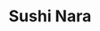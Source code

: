 ---
layout: place
title: "Sushi Nara"
permalink: /california/morgan-hill/sushi-nara.html
stateAbbr: CA
stateName: California
cityName: Morgan Hill
place_id: ChIJbfMDB28gjoARnz_MK8ZS_xQ
photos:
  - name: >-
      places/ChIJbfMDB28gjoARnz_MK8ZS_xQ/photos/AeeoHcJLTYbsthV1iPQCBpq8XQZ884VYTdtVb1DhC5HscEcfvrRoQqYCaIv1eZ87cf0mD56yjqfx0lntupO1CrOVedHgTJ3DF83RhTRAmM7dMnVgvBhjwpFkrxosRnFE_8wdFw4NCqihbAksXk8DmIc6-4_En4SXl8HEOYRD6fqSaccEQOnLqLDRMRVvxvQW8WQ-kbuuGzergS4DrtIX1ASDNIrnUb2_2Em6naXor53H6Zx9K7anC9Q7UkP6KS9eNQOcbYSQ8F-3CBr1z2BLS4c769t-xWZ948dAJ283qvV8zvO0Q-KvXPsjLGcZVKGA6lN7Ljr3qgPP11g01F3e96DByEmkls--nFUWLSSZJ3fw_nqDsrdyY72GOsfilJ9HRVlSBDQNVk1IR_VgKTocBituRc5-3HkaWB8qJqu-Z9383Cjxu8qC
    widthPx: 4160
    heightPx: 3120
    authorAttributions:
      - displayName: Dysthe Clayton
        uri: https://maps.google.com/maps/contrib/114522402837998860412
        photoUri: >-
          https://lh3.googleusercontent.com/a/ACg8ocLhrJcL1nqkyFRtryjsiNetT4ToQ8Q-NgFVEZ_yNqn7B1e9sw=s100-p-k-no-mo
    flagContentUri: >-
      https://www.google.com/local/imagery/report/?cb_client=maps_api_places.places_api&image_key=!1e10!2sCIHM0ogKEICAgID4y8WP7AE&hl=en-US
    googleMapsUri: >-
      https://www.google.com/maps/place//data=!3m4!1e2!3m2!1sCIHM0ogKEICAgID4y8WP7AE!2e10!4m2!3m1!1s0x808e206f0703f36d:0x14ff52c62bcc3f9f
  - name: >-
      places/ChIJbfMDB28gjoARnz_MK8ZS_xQ/photos/AeeoHcI7wqNXi5EjSWzXXJEYRuYO7aFlhfXetwAM3su0Lqo5QjNTZsfKAzHWU7hdAKnVE5RX_jnCZKC5MZ1wt7x_SnZod0R3SY0whFCFmrUv2TUf8Pf8ZsWrYv6mncT-BlBXm9NPifyfRQ-MrFd3pc-AZa7dYqcmMH7QC4cLTg6d9lD7420nyA24yCUZrmL0Jokmpj48KsHCRPQ9jRCho7FmiKqd49v5Kx3YgkFypsu3CBVFvs8o8RutnJYTP8XysCLIVuMnEQxXF4YL8ZUUcS3vIMFZ9KBd81uHMbUGvw5ZCoFALhpZjWWwKoCXZzWltgPUVqa47QMSD2_HOyzcSGj2ddIXsusUfLMfcbVM-rIqcd1-TmmrBsHZvedk942i06i4P1k9P_2NXerisf0W0mUlxrE8sMpQnfEbWShRKLkY4u65HA
    widthPx: 3600
    heightPx: 4800
    authorAttributions:
      - displayName: Joshua Diget
        uri: https://maps.google.com/maps/contrib/112888777924856655332
        photoUri: >-
          https://lh3.googleusercontent.com/a-/ALV-UjWmpird5NfiahmRQ-2IToHg2TUvYGUyEgECiWPSg-daCxZYmglK1w=s100-p-k-no-mo
    flagContentUri: >-
      https://www.google.com/local/imagery/report/?cb_client=maps_api_places.places_api&image_key=!1e10!2sCIHM0ogKEICAgICRldX0YQ&hl=en-US
    googleMapsUri: >-
      https://www.google.com/maps/place//data=!3m4!1e2!3m2!1sCIHM0ogKEICAgICRldX0YQ!2e10!4m2!3m1!1s0x808e206f0703f36d:0x14ff52c62bcc3f9f
  - name: >-
      places/ChIJbfMDB28gjoARnz_MK8ZS_xQ/photos/AeeoHcLUhxiOq8SYeg1y-B87rgvQ4HYzKLoYzg0eM36Oh8UiBwubyw1bZrqI-O9wYmQ_SlqlF4vbVn8vS9Vqq32KEyctJlJokhWFYDlBWx8FU9ssS10GXNJYcS7uHRT09bSe07-wwqN6cJfOQQJ-Z5Dl1BbuKHJdOmakgkQAgcu-1akuCtwPscG3pYBOQJR1q2t6ahstxGTo_T1M8hHZ3ipocWZUY4wBvbm9auDIEP1nqeqZ5D7AsHzNkKkDCH5mnMOiXn6vyqxMXV0vKEbc_RjAqhUa3oLd6P_19CEUmtndbdbBTiVvIbvR8isxhMHr6IcZIXrrpnkpAwnSiLKdl0lmTHeYVBq4EnXXQx8xuicfRi-NpcjGy4Mh-QDuCiqoeiphbG_JK-26jvOssvCtypmA-Pcq0EZik1pl7jLmpIdhZWxw2w
    widthPx: 4032
    heightPx: 3024
    authorAttributions:
      - displayName: Hye Sung Moon
        uri: https://maps.google.com/maps/contrib/117274101160763653806
        photoUri: >-
          https://lh3.googleusercontent.com/a-/ALV-UjWmmEcPM5lDfgTqixzUomb73uWVzyV7B3OcfwYAl0pddbIw2yvO=s100-p-k-no-mo
    flagContentUri: >-
      https://www.google.com/local/imagery/report/?cb_client=maps_api_places.places_api&image_key=!1e10!2sCIHM0ogKEICAgIDlspjzCg&hl=en-US
    googleMapsUri: >-
      https://www.google.com/maps/place//data=!3m4!1e2!3m2!1sCIHM0ogKEICAgIDlspjzCg!2e10!4m2!3m1!1s0x808e206f0703f36d:0x14ff52c62bcc3f9f
  - name: >-
      places/ChIJbfMDB28gjoARnz_MK8ZS_xQ/photos/AeeoHcKU2DmKgGgg8SMlfLg3cmWNeitUPsZALTl1fKguUKR7o40s-6iB-mbJ1kLIg3qA0xfiXe5FOzKXGDOlHhsi5b50DaCSjmvfna46nHRP306rh8oqbjkvQZU7El4thd2lwEvuecCfP4NOEnPtL8PjibFsvcRww-xHWLwe3rgF3MoWkygM1EicK6prDksgLMSWAymP-JJtxbLSRATnhIvIiBM3w1Te8FqmbY8rlZ4XITOsnLGFVWoKqjzOCzyWLMS7mkA-Uzc9K8lECKr6p1Ak_Wc8GHWjFkQQWxP6brfNy0WYEYo06BO6o8dfCgJy-U6on2GJOXs4KXayYUi4X2HnOlr_8cfb7v2-WpDdEuieUgCLU354kb5ZbTP1cyDZp2KTU8mrF22S0IXUXQm3c5Q-2Bb2yxgHC0EL3bsu83eqJuhCzw
    widthPx: 3024
    heightPx: 4032
    authorAttributions:
      - displayName: Areli Lopez
        uri: https://maps.google.com/maps/contrib/118125391354657081001
        photoUri: >-
          https://lh3.googleusercontent.com/a-/ALV-UjXAeaKHo4pc9IqoOyHzaxloZQcGMu5tDDRhumQG5DEaAeQqunj9tw=s100-p-k-no-mo
    flagContentUri: >-
      https://www.google.com/local/imagery/report/?cb_client=maps_api_places.places_api&image_key=!1e10!2sCIHM0ogKEICAgMDAzriHWw&hl=en-US
    googleMapsUri: >-
      https://www.google.com/maps/place//data=!3m4!1e2!3m2!1sCIHM0ogKEICAgMDAzriHWw!2e10!4m2!3m1!1s0x808e206f0703f36d:0x14ff52c62bcc3f9f
  - name: >-
      places/ChIJbfMDB28gjoARnz_MK8ZS_xQ/photos/AeeoHcLB2HpZf_v6-ZeV4v7Qs3EybOZJ5HP49jjKCjdP2rce4p8MKwx-9xuS2NYE81uovubYCxkEv2dFsegywXR1vaKKmdMFrJ9ziuQQww-GzVK6uIltAly4oPp3Pk8TzuOjuv5crVc2h9KJ9-CojPpLXLjDeiUrQzvSOnSblePF8cnwSMQkuhEHxdW6o0w1PiHbgYi1Avj5b-RpA-G5iu5AVQgKGcQ3OzCGVtdrbMBHHaSCN789Nas9uzWQWkuXdv7wLsvCyeNTEJyIVi7piOs0b03ILH6BpkA8Yhdug6wB63cA8cHslzfVu9KqdqrdETp_YF4FA2rYqSAU0qowX9zHvMkkUTXcQwQsW6-8im2PdsvNUe8xWaBJ1LPdD5YMn3zqWYoGt4oei5rb6neUFmxOkjWtIyajnMaIMySajf-sJBFbzpmA
    widthPx: 4800
    heightPx: 3600
    authorAttributions:
      - displayName: Joshua Diget
        uri: https://maps.google.com/maps/contrib/112888777924856655332
        photoUri: >-
          https://lh3.googleusercontent.com/a-/ALV-UjWmpird5NfiahmRQ-2IToHg2TUvYGUyEgECiWPSg-daCxZYmglK1w=s100-p-k-no-mo
    flagContentUri: >-
      https://www.google.com/local/imagery/report/?cb_client=maps_api_places.places_api&image_key=!1e10!2sCIHM0ogKEICAgICRldW0-gE&hl=en-US
    googleMapsUri: >-
      https://www.google.com/maps/place//data=!3m4!1e2!3m2!1sCIHM0ogKEICAgICRldW0-gE!2e10!4m2!3m1!1s0x808e206f0703f36d:0x14ff52c62bcc3f9f
  - name: >-
      places/ChIJbfMDB28gjoARnz_MK8ZS_xQ/photos/AeeoHcIcuJGNQ0UOc7opV3Bhd_T-zvgC9CaeoJfnyaYhpD7WMJPs1Ppv4VVjTZ-t8wa3hRA3gdRglztDH061Kd3ocLuF9knXe0VLo9OkElsYUzvnVSkoU4U3zJTTTpTaklAtvQbBBzvfZF3fxsrpri3sd2XIW98fjuqnhDchFSajC7hsHz8NWnJkMiJgPYoHhXtn3mZuH-spjgrDP_2Sv1sZ1UWGR-arRLL1PJNUB2xN6QBwMRbDbPnSKNvaS9VzatKhhAX6dqv6N5W211qCszDG3BxK4lZI1cZGeDxTIJjdHYPQ5C6_YKkDKcl96l09lcMNY0FaCPY3c8Vp-_zxV82wLka843bTCLxIlht5B7nN5P2al5pEEAo4tSXfP_dUdfZ9ew_Vh1Rqzz7lMtFyh3HfGWSsTo2bHWWgv0H_il4OeZOvXvfc
    widthPx: 4032
    heightPx: 2268
    authorAttributions:
      - displayName: Arwed Niestroj
        uri: https://maps.google.com/maps/contrib/109785642430360806146
        photoUri: >-
          https://lh3.googleusercontent.com/a/ACg8ocIAONgQpbCb2fqENFYLjN0wmY3vW2Tkh0OcW5Gd0nUXY5UJuw=s100-p-k-no-mo
    flagContentUri: >-
      https://www.google.com/local/imagery/report/?cb_client=maps_api_places.places_api&image_key=!1e10!2sCIHM0ogKEICAgIDz9sLw9wE&hl=en-US
    googleMapsUri: >-
      https://www.google.com/maps/place//data=!3m4!1e2!3m2!1sCIHM0ogKEICAgIDz9sLw9wE!2e10!4m2!3m1!1s0x808e206f0703f36d:0x14ff52c62bcc3f9f
  - name: >-
      places/ChIJbfMDB28gjoARnz_MK8ZS_xQ/photos/AeeoHcLHTVqpL7BOs14DhxyxO_tWFUyCkbeyrG63KoTjeZKYHRnAoq_6BulZ4VLyLHYx_a4D6RRi4WrEcoCLQ1C3pLrehzDudKHeSL1-f7hVTA9gfKmULb8a8Cv-Wr1jzl7FgMEbnz98EgiDSZ6giZduaERCypWQWlYBxj5Kj8Q7I3GUqvi5V4iVqctmpV-v2KiRRa_NUkGv10kjKNtmX2QC1617C_otwMBBGvYDOmh1XOz_K6z66lsqXhcXA50EM3P3eUiofCeQS2Um44aSVx7cOaz4v-hW1lAlNPVCzvRr2k3sXb2zhrDlNiRobCXyoiEsA5yMiNHd7ZyPt825Z-dZSezrZSMBWW-Ib71m0mcqcWHPPiXnt4GrTR1m79e5jCtZ5fdPEi2BCKpPNf1Olxuh63DCktF77oj5RJU6ggYBTaZbf0hv
    widthPx: 3600
    heightPx: 4800
    authorAttributions:
      - displayName: Joshua Diget
        uri: https://maps.google.com/maps/contrib/112888777924856655332
        photoUri: >-
          https://lh3.googleusercontent.com/a-/ALV-UjWmpird5NfiahmRQ-2IToHg2TUvYGUyEgECiWPSg-daCxZYmglK1w=s100-p-k-no-mo
    flagContentUri: >-
      https://www.google.com/local/imagery/report/?cb_client=maps_api_places.places_api&image_key=!1e10!2sCIHM0ogKEICAgICRldW8pgE&hl=en-US
    googleMapsUri: >-
      https://www.google.com/maps/place//data=!3m4!1e2!3m2!1sCIHM0ogKEICAgICRldW8pgE!2e10!4m2!3m1!1s0x808e206f0703f36d:0x14ff52c62bcc3f9f
  - name: >-
      places/ChIJbfMDB28gjoARnz_MK8ZS_xQ/photos/AeeoHcLMeL7FC4Ry2tz41sJQwIfSdmQewjmNVfA_QL4mCeDneSmOdltQ2XhRN6bqPaerEQcm_eVK-2YhORQSmWgFI0PvydjKBgUYW-5YCR4HYau9BGaPMY9OP7321t91TxHywLYoT7vwzJznOEaIoQOJI7bCVp9P0L1AjOufO-V90AjKDkuRGQdabpkdNBxx4fDsTQ3oFOfLc68bZTaZyT4f7t3NE0E_RlRM3VL3N_2P3hjOKMIgtou7KpdcHltcCVYWSxxFOlLNCbv_nuKAQ1rhzGuqwrIzbZqvwel8mv0bpivh2B1qLt9kC76QedHpSP11PEXRKrF38uR2_RXwRwhi2maDP2jH8bzCcSAKmLWbL4kZcRuaRSzYLZ8BvT0LLg3wInPsJZz1AZczxGNXX3IUZUQMNI2W102XBSQSF2Ud0Ok0oQ
    widthPx: 4032
    heightPx: 1960
    authorAttributions:
      - displayName: Dominique Guerrero
        uri: https://maps.google.com/maps/contrib/114726054567624778298
        photoUri: >-
          https://lh3.googleusercontent.com/a-/ALV-UjVK6CgxZCk7gw4QIX8PBQx0VFF6rYL5je9CDr5SPSQ30Wcybf_zXQ=s100-p-k-no-mo
    flagContentUri: >-
      https://www.google.com/local/imagery/report/?cb_client=maps_api_places.places_api&image_key=!1e10!2sCIHM0ogKEICAgICk_Y6rTQ&hl=en-US
    googleMapsUri: >-
      https://www.google.com/maps/place//data=!3m4!1e2!3m2!1sCIHM0ogKEICAgICk_Y6rTQ!2e10!4m2!3m1!1s0x808e206f0703f36d:0x14ff52c62bcc3f9f
  - name: >-
      places/ChIJbfMDB28gjoARnz_MK8ZS_xQ/photos/AeeoHcIqoBufbxD_6k3hUVU7Lsgdvn_r_rXWF1WzOQrjlt9uHYVYxw4-HG9BXf3P5FympxZ8_VvMXc8YZAa6rVtXmIugqW-t_LjwX_-P8Voxe9nmv_l238J4edgL-GfT_4514Tm1b8naMzFlii5vrUQg40rH6kjd4OSOHCmfFgp95oCQwkTi1tl_BbFEhSN3dHha4s4dJnJdRarv0mmr1SIKYULzVCyFsVTgnRTlueXHQidqxKzTasBJ6CG3glwphhbRa_SrlekOHmzNudMTRRz9A1R3msPjwH50S35fjTuAOfALDx910hNjk41RhrKPEzqtVRucC_DWY1nY-XtvE6OKFHpPuG0OT65LiLtIj2wBG9pC40NaTNmvMMoL74f1Iw50IBbtEm56s4OiFjS4L4FiVrl-SXU_zgZVwNyzP5sYwopIUQ
    widthPx: 3024
    heightPx: 4032
    authorAttributions:
      - displayName: Areli Lopez
        uri: https://maps.google.com/maps/contrib/118125391354657081001
        photoUri: >-
          https://lh3.googleusercontent.com/a-/ALV-UjXAeaKHo4pc9IqoOyHzaxloZQcGMu5tDDRhumQG5DEaAeQqunj9tw=s100-p-k-no-mo
    flagContentUri: >-
      https://www.google.com/local/imagery/report/?cb_client=maps_api_places.places_api&image_key=!1e10!2sCIHM0ogKEICAgMDQ16DxFg&hl=en-US
    googleMapsUri: >-
      https://www.google.com/maps/place//data=!3m4!1e2!3m2!1sCIHM0ogKEICAgMDQ16DxFg!2e10!4m2!3m1!1s0x808e206f0703f36d:0x14ff52c62bcc3f9f
  - name: >-
      places/ChIJbfMDB28gjoARnz_MK8ZS_xQ/photos/AeeoHcJ_T-3-IjgBttOTXj41nmcv5kRq_wtlkqMg9VBCyWdj2l0wcBQuV5t6TztssKo04joQn8CxkydgZ-aOFvgMQms5QCHndGi5h3AnzTGJyj2Eaux44D17Ii72vsjXC_GCLH_xoU_IGNTMSd98j5PHWfS7X0UuuwniYmAYd8t1C1iBdDmztkeJ4BkwuL8bysFEY3HDdaS6oBA4OHxYLZoJu1qprqAa2B1Cdzg4IPJoCnppGfBTtshFJU2xQZst39jW8wF7AfxvFVuHMWDulC-1nvx6d5vFeDX6Ja7wdteo_HRqLCwCb-sByat_gyYk7jc1ACrlQuDSdfL-cBc-dlZoWv7I_4kSOpFTyeHsbvUPL_xsYIK7dFOH7aD7a4Mc4vVcppVSWRcMGpZ5yj66c2sG6D0Gn8JzYbsSGdxK_5GttnV1NA
    widthPx: 2268
    heightPx: 4032
    authorAttributions:
      - displayName: Arwed Niestroj
        uri: https://maps.google.com/maps/contrib/109785642430360806146
        photoUri: >-
          https://lh3.googleusercontent.com/a/ACg8ocIAONgQpbCb2fqENFYLjN0wmY3vW2Tkh0OcW5Gd0nUXY5UJuw=s100-p-k-no-mo
    flagContentUri: >-
      https://www.google.com/local/imagery/report/?cb_client=maps_api_places.places_api&image_key=!1e10!2sCIHM0ogKEICAgIDz9sKIPA&hl=en-US
    googleMapsUri: >-
      https://www.google.com/maps/place//data=!3m4!1e2!3m2!1sCIHM0ogKEICAgIDz9sKIPA!2e10!4m2!3m1!1s0x808e206f0703f36d:0x14ff52c62bcc3f9f
address: 301 Vineyard Town Center, Morgan Hill, CA 95037, USA
street: 301 Vineyard Town Center
city: Morgan Hill
state: CA
zip: '95037'
country: USA
neighborhood: null
latitude: '37.112098'
longitude: '-121.642546'
accessibility_options:
  wheelchairAccessibleParking: true
  wheelchairAccessibleEntrance: true
  wheelchairAccessibleRestroom: true
  wheelchairAccessibleSeating: true
business_status: OPERATIONAL
name: Sushi Nara
google_maps_links:
  directionsUri: >-
    https://www.google.com/maps/dir//''/data=!4m7!4m6!1m1!4e2!1m2!1m1!1s0x808e206f0703f36d:0x14ff52c62bcc3f9f!3e0
  placeUri: https://maps.google.com/?cid=1513019010911584159
  writeAReviewUri: >-
    https://www.google.com/maps/place//data=!4m3!3m2!1s0x808e206f0703f36d:0x14ff52c62bcc3f9f!12e1
  reviewsUri: >-
    https://www.google.com/maps/place//data=!4m4!3m3!1s0x808e206f0703f36d:0x14ff52c62bcc3f9f!9m1!1b1
  photosUri: >-
    https://www.google.com/maps/place//data=!4m3!3m2!1s0x808e206f0703f36d:0x14ff52c62bcc3f9f!10e5
primary_type: Sushi Restaurant
opening_hours:
  regular: null
  current: null
secondary_opening_hours:
  regular:
    weekdayDescriptions: null
    type: null
  current:
    weekdayDescriptions: null
    type: null
phone: (408) 782-7939
price_level: PRICE_LEVEL_MODERATE
price_range: $20 &ndash; $30
rating: '4.4'
rating_count: 219
website: https://sushinaraca.com/
description: null
reviews: null
parking_options: null
payment_options: null
allow_dogs: null
curbside_pickup: null
delivery: null
dine_in: null
good_for_children: null
good_for_groups: null
good_for_sports: null
live_music: null
menu_for_children: null
outdoor_seating: null
reservable: null
restroom: null
serves_beer: null
serves_breakfast: null
serves_brunch: null
serves_cocktails: null
serves_coffee: null
serves_dinner: null
serves_dessert: null
serves_lunch: null
serves_vegetarian_food: null
serves_wine: null
takeout: null

---